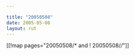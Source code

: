 ```yaml
---

title: "20050508"
date: 2005-05-08
layout: rut
---
```


[[!map pages="20050508/* and ! 20050508/*/*"]]
